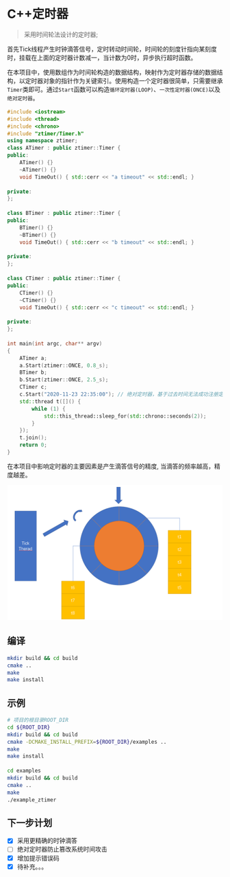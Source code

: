 # C++定时器

> 采用时间轮法设计的定时器;

首先Tick线程产生时钟滴答信号，定时转动时间轮，时间轮的刻度针指向某刻度时，挂载在上面的定时器计数减一，当计数为0时，异步执行超时函数。

在本项目中，使用数组作为时间轮构造的数据结构，映射作为定时器存储的数据结构，以定时器对象的指针作为关键索引。使用构造一个定时器很简单，只需要继承`Timer`类即可。通过`Start`函数可以构造`循环定时器(LOOP)`、`一次性定时器(ONCE)`以及`绝对定时器`。

```cpp
#include <iostream>
#include <thread>
#include <chrono>
#include "ztimer/Timer.h"
using namespace ztimer;
class ATimer : public ztimer::Timer {
public:
    ATimer() {}
    ~ATimer() {}
    void TimeOut() { std::cerr << "a timeout" << std::endl; }

private:
};

class BTimer : public ztimer::Timer {
public:
    BTimer() {}
    ~BTimer() {}
    void TimeOut() { std::cerr << "b timeout" << std::endl; }

private:
};

class CTimer : public ztimer::Timer {
public:
    CTimer() {}
    ~CTimer() {}
    void TimeOut() { std::cerr << "c timeout" << std::endl; }

private:
};

int main(int argc, char** argv)
{
    ATimer a;
    a.Start(ztimer::ONCE, 0.8_s);
    BTimer b;
    b.Start(ztimer::ONCE, 2.5_s);
    CTimer c;
    c.Start("2020-11-23 22:35:00"); // 绝对定时器，基于过去时间无法成功注册定时器
    std::thread t([]() {
        while (1) {
            std::this_thread::sleep_for(std::chrono::seconds(2));
        }
    });
    t.join();
    return 0;
}
```

在本项目中影响定时器的主要因素是产生滴答信号的精度, 当滴答的频率越高，精度越差。

![](https://raw.githubusercontent.com/AZMDDY/imgs/master/20201115121300.png)

## 编译

```bash
mkdir build && cd build
cmake ..
make
make install
```

## 示例

```bash
# 项目的根目录ROOT_DIR
cd ${ROOT_DIR}
mkdir build && cd build
cmake -DCMAKE_INSTALL_PREFIX=${ROOT_DIR}/examples ..
make
make install

cd examples
mkdir build && cd build
cmake ..
make
./example_ztimer
```

## 下一步计划

- [x] 采用更精确的时钟滴答
- [ ] 绝对定时器防止篡改系统时间攻击
- [x] 增加提示错误码
- [x] 待补充。。。